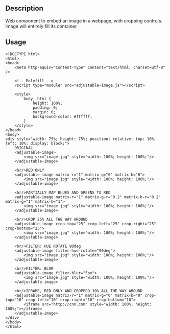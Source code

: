 ## Description

Web component to embed an image in a webpage, with cropping controls. Image will entirely fill its container

## Usage

	<!DOCTYPE html>
	<html>
	<head>
		<meta http-equiv="Content-Type" content="text/html; charset=utf-8" />
	
		<!-- Polyfill -->
		<script type="module" src="adjustable-image.js"></script>
	
		<style>
			body, html {
				height: 100%;
				padding: 0;
				margin: 0;
				background-color: #ffffff;
			}
		</style>
	</head>
	<body>
	<div style="width: 75%; height: 75%; position: relative; top: 10%; left: 10%; display: block;">
		ORIGINAL
		<adjustable-image>
			<img src="image.jpg" style="width: 100%; height: 100%;"/>
		</adjustable-image>
	
		<br/>RED ONLY
		<adjustable-image matrix-r="1" matrix-g="0" matrix-b="0">
			<img src="image.jpg" style="width: 100%; height: 100%;"/>
		</adjustable-image>
	
		<br/>PARTIALLY MAP BLUES AND GREENS TO RED
		<adjustable-image matrix-r="1" matrix-g-r="0.2" matrix-b-r="0.2" matrix-g="1" matrix-b="1">
			<img src="image.jpg" style="width: 100%; height: 100%;"/>
		</adjustable-image>
	
		<br/>CROP 25% ALL THE WAY AROUND
		<adjustable-image crop-top="25" crop-left="25" crop-right="25" crop-bottom="25">
			<img src="image.jpg" style="width: 100%; height: 100%;"/>
		</adjustable-image>
	
		<br/>FILTER: HUE ROTATE 90deg
		<adjustable-image filter-hue-rotate="90deg">
			<img src="image.jpg" style="width: 100%; height: 100%;"/>
		</adjustable-image>
	
		<br/>FILTER: BLUR
		<adjustable-image filter-blur="5px">
			<img src="image.jpg" style="width: 100%; height: 100%;"/>
		</adjustable-image>
	
		<br/>IFRAME, RED ONLY AND CROPPED 10% ALL THE WAY AROUND
		<adjustable-image matrix-r="1" matrix-g="0" matrix-b="0" crop-top="10" crop-left="10" crop-right="10" crop-bottom="10">
			<iframe src="http://cnn.com" style="width: 100%; height: 100%;"></iframe>
		</adjustable-image>
	</div>
	</body>
	</html>